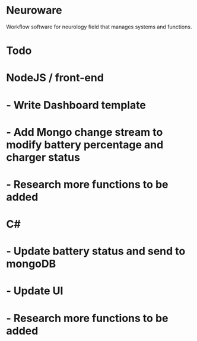 # Neuroware
Workflow software for neurology field that manages systems and functions.

# Todo
#	NodeJS / front-end
#	- Write Dashboard template
#	- Add Mongo change stream to modify battery percentage and charger status
#	- Research more functions to be added
#	C#
#	- Update battery status and send to mongoDB
#	- Update UI
#	- Research more functions to be added
